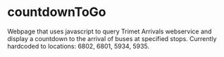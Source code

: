 # countdownToGo
Webpage that uses javascript to query Trimet Arrivals webservice and display a countdown to the arrival of buses at specified stops. Currently hardcoded to locations: 6802, 6801, 5934, 5935.
